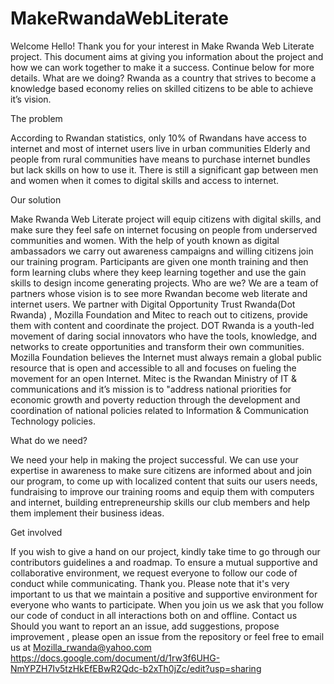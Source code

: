 # MakeRwandaWebLiterate
Welcome
Hello!
Thank you for your interest in Make Rwanda Web Literate project. This document aims at giving you information about the project and how we can work together to make it a success. Continue below for more details.
What are we doing?
Rwanda as a country that strives to become a knowledge based economy relies on skilled citizens to be able to achieve it’s vision.

The problem

According to Rwandan statistics, only 10% of Rwandans have access to internet and most of internet users live in urban communities
Elderly and people from rural communities have means to purchase internet bundles but lack skills on how to use it.
There is still a significant gap between men and women when it comes to digital skills and access to internet.

Our solution

Make Rwanda Web Literate project will equip citizens with digital skills, and make sure they feel safe on internet focusing on people from underserved communities and women.
With the help of youth known as digital ambassadors we carry out awareness campaigns and willing citizens join our training program. Participants are given one month training and then form learning clubs where they keep learning together and use the gain skills to design income generating projects.
Who are we?
We are a team of partners whose vision is to see more Rwandan become web literate and internet users. We partner with Digital Opportunity Trust Rwanda(Dot Rwanda) , Mozilla Foundation and Mitec to reach out  to citizens, provide them with content and coordinate the project.
DOT Rwanda  is a youth-led movement of daring social innovators who have the tools, knowledge, and networks to create opportunities and transform their own communities. Mozilla Foundation believes the Internet must always remain a global public resource that is open and accessible to all and focuses on fueling the movement for an open Internet. Mitec is the  Rwandan Ministry of IT & communications and it’s mission is to "address national priorities for economic growth and poverty reduction through the development and coordination of national policies related to Information & Communication Technology policies.

What do we need?

We need your help in making the project successful. We can use your expertise in awareness to make sure citizens are informed about and join our program, to come up with localized content that suits our users needs, fundraising to improve our training rooms and equip them with computers and internet, building entrepreneurship skills our club members and help them implement their business ideas.

Get involved

If you wish to give a hand on our project, kindly take time to go through our contributors guidelines a and roadmap.
To ensure a mutual supportive and collaborative environment, we request everyone to follow our code of conduct while communicating.
Thank you.
Please note that it's very important to us that we maintain a positive and supportive environment for everyone who wants to participate. When you join us we ask that you follow our code of conduct in all interactions both on and offline.
Contact us
Should you want to report an an issue, add suggestions, propose improvement , please open an issue from the repository or feel free to email us at Mozilla_rwanda@yahoo.com
https://docs.google.com/document/d/1rw3f6UHG-NmYPZH7Iv5tzHkEfEBwR2Qdc-b2xTh0jZc/edit?usp=sharing 

